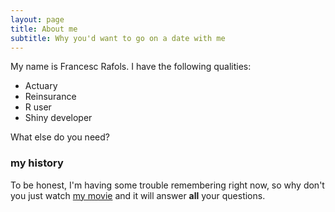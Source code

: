 ```yaml
---
layout: page
title: About me
subtitle: Why you'd want to go on a date with me
---
```


<i class="fa fa-file"></i> My name is Francesc Rafols. I have the following qualities:
- Actuary
- Reinsurance
- R user
- Shiny developer

What else do you need?

### my history

To be honest, I'm having some trouble remembering right now, so why don't you just watch [my movie](http://en.wikipedia.org/wiki/The_Princess_Bride_%28film%29) and it will answer **all** your questions.
